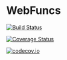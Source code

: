 # WebFuncs

[![Build Status](https://travis-ci.org/mbesancon/WebFuncs.jl.svg?branch=master)](https://travis-ci.org/mbesancon/WebFuncs.jl)

[![Coverage Status](https://coveralls.io/repos/mbesancon/WebFuncs.jl/badge.svg?branch=master&service=github)](https://coveralls.io/github/mbesancon/WebFuncs.jl?branch=master)

[![codecov.io](http://codecov.io/github/mbesancon/WebFuncs.jl/coverage.svg?branch=master)](http://codecov.io/github/mbesancon/WebFuncs.jl?branch=master)
